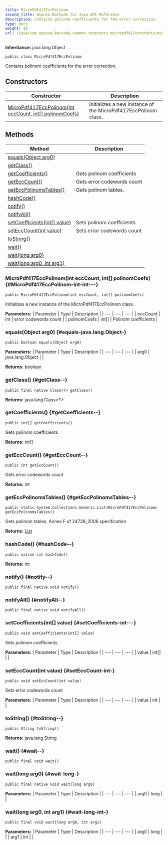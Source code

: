 ```yaml
---
title: MicroPdf417EccPolinom
second_title: Aspose.BarCode for Java API Reference
description: Contains polinom coefficients for the error correction.
type: docs
weight: 18
url: /java/com.aspose.barcode.common.constants.micropdf417constants/micropdf417eccpolinom/
---
```

**Inheritance:**
java.lang.Object
```
public class MicroPdf417EccPolinom
```

Contains polinom coefficients for the error correction.
## Constructors

| Constructor | Description |
| --- | --- |
| [MicroPdf417EccPolinom(int eccCount, int[] polinomCoefs)](#MicroPdf417EccPolinom-int-int---) | Initializes a new instance of the  MicroPdf417EccPolinom  class. |
## Methods

| Method | Description |
| --- | --- |
| [equals(Object arg0)](#equals-java.lang.Object-) |  |
| [getClass()](#getClass--) |  |
| [getCoefficients()](#getCoefficients--) | Gets polinom coefficients |
| [getEccCount()](#getEccCount--) | Gets error codewords count |
| [getEccPolinomsTables()](#getEccPolinomsTables--) | Gets polinom tables. |
| [hashCode()](#hashCode--) |  |
| [notify()](#notify--) |  |
| [notifyAll()](#notifyAll--) |  |
| [setCoefficients(int[] value)](#setCoefficients-int---) | Sets polinom coefficients |
| [setEccCount(int value)](#setEccCount-int-) | Sets error codewords count |
| [toString()](#toString--) |  |
| [wait()](#wait--) |  |
| [wait(long arg0)](#wait-long-) |  |
| [wait(long arg0, int arg1)](#wait-long-int-) |  |
### MicroPdf417EccPolinom(int eccCount, int[] polinomCoefs) {#MicroPdf417EccPolinom-int-int---}
```
public MicroPdf417EccPolinom(int eccCount, int[] polinomCoefs)
```


Initializes a new instance of the  MicroPdf417EccPolinom  class.

**Parameters:**
| Parameter | Type | Description |
| --- | --- | --- |
| eccCount | int | error codewords count |
| polinomCoefs | int[] | Polinom coefficients |

### equals(Object arg0) {#equals-java.lang.Object-}
```
public boolean equals(Object arg0)
```




**Parameters:**
| Parameter | Type | Description |
| --- | --- | --- |
| arg0 | java.lang.Object |  |

**Returns:**
boolean
### getClass() {#getClass--}
```
public final native Class<?> getClass()
```




**Returns:**
java.lang.Class<?>
### getCoefficients() {#getCoefficients--}
```
public int[] getCoefficients()
```


Gets polinom coefficients

**Returns:**
int[]
### getEccCount() {#getEccCount--}
```
public int getEccCount()
```


Gets error codewords count

**Returns:**
int
### getEccPolinomsTables() {#getEccPolinomsTables--}
```
public static System.Collections.Generic.List<MicroPdf417EccPolinom> getEccPolinomsTables()
```


Gets polinom tables. Annex F of 24728\_2006 specification

**Returns:**
[List](../../com.aspose.ms.system.collections.generic/list)
### hashCode() {#hashCode--}
```
public native int hashCode()
```




**Returns:**
int
### notify() {#notify--}
```
public final native void notify()
```




### notifyAll() {#notifyAll--}
```
public final native void notifyAll()
```




### setCoefficients(int[] value) {#setCoefficients-int---}
```
public void setCoefficients(int[] value)
```


Sets polinom coefficients

**Parameters:**
| Parameter | Type | Description |
| --- | --- | --- |
| value | int[] |  |

### setEccCount(int value) {#setEccCount-int-}
```
public void setEccCount(int value)
```


Sets error codewords count

**Parameters:**
| Parameter | Type | Description |
| --- | --- | --- |
| value | int |  |

### toString() {#toString--}
```
public String toString()
```




**Returns:**
java.lang.String
### wait() {#wait--}
```
public final void wait()
```




### wait(long arg0) {#wait-long-}
```
public final native void wait(long arg0)
```




**Parameters:**
| Parameter | Type | Description |
| --- | --- | --- |
| arg0 | long |  |

### wait(long arg0, int arg1) {#wait-long-int-}
```
public final void wait(long arg0, int arg1)
```




**Parameters:**
| Parameter | Type | Description |
| --- | --- | --- |
| arg0 | long |  |
| arg1 | int |  |

